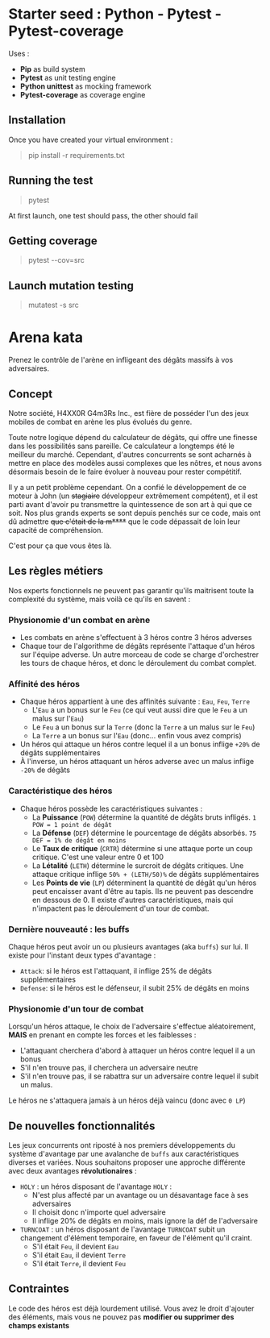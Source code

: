 # Starter seed : Python - Pytest - Pytest-coverage

Uses :
* __Pip__ as build system
* __Pytest__ as unit testing engine
* __Python unittest__ as mocking framework
* __Pytest-coverage__ as coverage engine

## Installation

Once you have created your virtual environment :

> pip install -r requirements.txt

## Running the test

> pytest

At first launch, one test should pass, the other should fail

## Getting coverage

> pytest --cov=src

## Launch mutation testing

> mutatest -s src

# Arena kata

Prenez le contrôle de l'arène en infligeant des dégâts massifs à vos adversaires.

## Concept

Notre société, H4XX0R G4m3Rs Inc., est fière de posséder l'un des jeux mobiles
de combat en arène les plus évolués du genre.

Toute notre logique dépend du calculateur de dégâts, qui offre une finesse dans les possibilités
sans pareille.
Ce calculateur a longtemps été le meilleur du marché. Cependant, d'autres concurrents se sont
acharnés à mettre en place des modèles aussi complexes que les nôtres, et nous avons désormais
besoin de le faire évoluer à nouveau pour rester compétitif.

Il y a un petit problème cependant. On a confié le développement de ce moteur à John (un ~~stagiaire~~ développeur
extrêmement compétent), et il est parti avant d'avoir pu transmettre la quintessence de son art à qui que ce
soit. Nos plus grands experts se sont depuis penchés sur ce code, mais ont dû admettre ~~que c'était de la m\*\*\*\*~~
que le code dépassait de loin leur capacité de compréhension.

C'est pour ça que vous êtes là.

## Les règles métiers

Nos experts fonctionnels ne peuvent pas garantir qu'ils maitrisent toute la complexité du système,
mais voilà ce qu'ils en savent :

### Physionomie d'un combat en arène

- Les combats en arène s'effectuent à 3 héros contre 3 héros adverses
- Chaque tour de l'algorithme de dégâts représente l'attaque d'un héros sur l'équipe adverse.
  Un autre morceau de code se charge d'orchestrer les tours de chaque héros, et donc le déroulement
  du combat complet.

### Affinité des héros

- Chaque héros appartient à une des affinités suivante : `Eau`, `Feu`, `Terre`
  - L'`Eau` a un bonus sur le `Feu` (ce qui veut aussi dire que le `Feu` a un malus sur l'`Eau`)
  - Le `Feu` a un bonus sur la `Terre` (donc la `Terre` a un malus sur le `Feu`)
  - La `Terre` a un bonus sur l'`Eau` (donc... enfin vous avez compris)
- Un héros qui attaque un héros contre lequel il a un bonus inflige `+20%` de dégâts supplémentaires
- À l'inverse, un héros attaquant un héros adverse avec un malus inflige `-20%` de dégâts

### Caractéristique des héros

- Chaque héros possède les caractéristiques suivantes :
  - La **Puissance** (`POW`) détermine la quantité de dégâts bruts infligés. `1 POW = 1 point de dégât`
  - La **Défense** (`DEF`) détermine le pourcentage de dégâts absorbés. `75 DEF = 1% de dégât en moins`
  - Le **Taux de critique** (`CRTR`) détermine si une attaque porte un coup critique. C'est une valeur entre 0 et 100
  - La **Létalité** (`LETH`) détermine le surcroit de dégâts critiques. Une attaque critique inflige `50% + (LETH/50)%` de dégâts supplémentaires
  - Les **Points de vie** (`LP`) déterminent la quantité de dégât qu'un héros peut encaisser avant d'être au tapis. Ils ne peuvent pas descendre en dessous de 0.
    Il existe d'autres caractéristiques, mais qui n'impactent pas le déroulement d'un tour de combat.

### Dernière nouveauté : les buffs

Chaque héros peut avoir un ou plusieurs avantages (aka `buffs`) sur lui. Il existe pour l'instant deux types d'avantage :

- `Attack`: si le héros est l'attaquant, il inflige 25% de dégâts supplémentaires
- `Defense`: si le héros est le défenseur, il subit 25% de dégâts en moins

### Physionomie d'un tour de combat

Lorsqu'un héros attaque, le choix de l'adversaire s'effectue aléatoirement, **MAIS**
en prenant en compte les forces et les faiblesses :

- L'attaquant cherchera d'abord à attaquer un héros contre lequel il a un bonus
- S'il n'en trouve pas, il cherchera un adversaire neutre
- S'il n'en trouve pas, il se rabattra sur un adversaire contre lequel il subit un malus.

Le héros ne s'attaquera jamais à un héros déjà vaincu (donc avec `0 LP`)

## De nouvelles fonctionnalités

Les jeux concurrents ont riposté à nos premiers développements du système d'avantage par une avalanche de `buffs` aux caractéristiques diverses et variées. Nous souhaitons proposer une approche différente avec deux avantages **révolutionaires** :

- `HOLY` : un héros disposant de l'avantage `HOLY` :
  - N'est plus affecté par un avantage ou un désavantage face à ses adversaires
  - Il choisit donc n'importe quel adversaire
  - Il inflige 20% de dégâts en moins, mais ignore la déf de l'adversaire
- `TURNCOAT` : un héros disposant de l'avantage `TURNCOAT` subit un changement d'élément temporaire, en faveur de l'élément qu'il craint.
  - S'il était `Feu`, il devient `Eau`
  - S'il était `Eau`, il devient `Terre`
  - S'il était `Terre`, il devient `Feu`

## Contraintes

Le code des héros est déjà lourdement utilisé. Vous avez le droit d'ajouter des éléments, mais vous ne pouvez pas **modifier ou supprimer des champs existants**